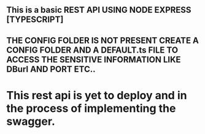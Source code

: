 ## This is a basic REST API USING NODE EXPRESS [TYPESCRIPT]

## THE CONFIG FOLDER IS NOT PRESENT CREATE A CONFIG FOLDER AND A DEFAULT.ts FILE TO ACCESS THE SENSITIVE INFORMATION LIKE DBurI AND PORT ETC..

# This rest api is yet to deploy and in the process of implementing the swagger.
